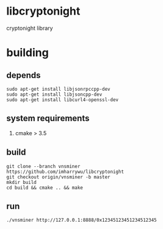 # libcryptonight
cryptonight library

# building

## depends

```
sudo apt-get install libjsonrpccpp-dev
sudo apt-get install libjsoncpp-dev
sudo apt-get install libcurl4-openssl-dev
```

## system requirements
1. cmake > 3.5

## build

```
git clone --branch vnsminer https://github.com/imharrywu/libcryptonight
git checkout origin/vnsminer -b master
mkdir build
cd build && cmake .. && make
```

## run

```
./vnsminer http://127.0.0.1:8888/0x12345123451234512345
```



